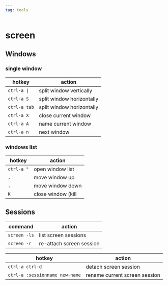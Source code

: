 ```yaml
---
tag: tools
---
```

# screen

## Windows
### single window
hotkey | action
--- | ---
<code>ctrl-a \|</code> | split window vertically
`ctrl-a S` | split window horizontally
`ctrl-a tab` | split window horizontally
`ctrl-a X` | close current window
`ctrl-a A` | name current window
`ctrl-a n` | next window
### windows list
hotkey | action
--- | ---
`ctrl-a "` | open window list
`,` | move window up
`.` | move window down
`K` | close window (kill

 ## Sessions

command | action
--- | ---
`screen -ls`    | list screen sessions
`screen -r`     | re-attach screen session

hotkey | action
--- | ---
`ctrl-a ctrl-d` | detach screen session
`ctrl-a :sessionname new-name` | rename current screen session
